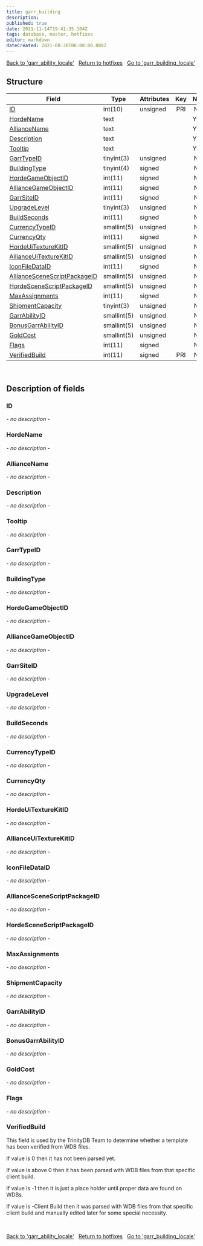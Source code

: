 ```yaml
---
title: garr_building
description: 
published: true
date: 2021-11-14T19:41:35.104Z
tags: database, master, hotfixes
editor: markdown
dateCreated: 2021-08-30T06:00:00.000Z
---
```


<a href="https://dev.trinitycore.info/en/database/master/hotfixes/garr_ability_locale" class="mt-5 v-btn v-btn--depressed v-btn--flat v-btn--outlined theme--light v-size--default darkblue--text text--lighten-3"><span class="v-btn__content"><i aria-hidden="true" class="v-icon notranslate v-icon--left mdi mdi-arrow-left theme--light"></i><span>Back to 'garr_ability_locale'</span></span></a>&nbsp;&nbsp;&nbsp;<a href="https://dev.trinitycore.info/en/database/master/hotfixes/home" class="mt-5 v-btn v-btn--depressed v-btn--flat v-btn--outlined theme--light v-size--default darkblue--text text--lighten-3"><span class="v-btn__content"><i aria-hidden="true" class="v-icon notranslate v-icon--left mdi mdi-home-outline theme--light"></i><span>Return to hotfixes</span></span></a>&nbsp;&nbsp;&nbsp;<a href="https://dev.trinitycore.info/en/database/master/hotfixes/garr_building_locale" class="mt-5 v-btn v-btn--depressed v-btn--flat v-btn--outlined theme--light v-size--default darkblue--text text--lighten-3"><span class="v-btn__content"><span>Go to 'garr_building_locale'</span><i aria-hidden="true" class="v-icon notranslate v-icon--right mdi mdi-arrow-right theme--light"></i></span></a>

## Structure

| Field | Type | Attributes | Key | Null | Default | Extra | Comment |
| --- | --- | --- | :---: | :---: | --- | --- | --- |
| [ID](#id) | int(10) | unsigned | PRI | NO | 0 |  |  |
| [HordeName](#hordename) | text |  |  | YES | NULL |  |  |
| [AllianceName](#alliancename) | text |  |  | YES | NULL |  |  |
| [Description](#description) | text |  |  | YES | NULL |  |  |
| [Tooltip](#tooltip) | text |  |  | YES | NULL |  |  |
| [GarrTypeID](#garrtypeid) | tinyint(3) | unsigned |  | NO | 0 |  |  |
| [BuildingType](#buildingtype) | tinyint(4) | signed |  | NO | 0 |  |  |
| [HordeGameObjectID](#hordegameobjectid) | int(11) | signed |  | NO | 0 |  |  |
| [AllianceGameObjectID](#alliancegameobjectid) | int(11) | signed |  | NO | 0 |  |  |
| [GarrSiteID](#garrsiteid) | int(11) | signed |  | NO | 0 |  |  |
| [UpgradeLevel](#upgradelevel) | tinyint(3) | unsigned |  | NO | 0 |  |  |
| [BuildSeconds](#buildseconds) | int(11) | signed |  | NO | 0 |  |  |
| [CurrencyTypeID](#currencytypeid) | smallint(5) | unsigned |  | NO | 0 |  |  |
| [CurrencyQty](#currencyqty) | int(11) | signed |  | NO | 0 |  |  |
| [HordeUiTextureKitID](#hordeuitexturekitid) | smallint(5) | unsigned |  | NO | 0 |  |  |
| [AllianceUiTextureKitID](#allianceuitexturekitid) | smallint(5) | unsigned |  | NO | 0 |  |  |
| [IconFileDataID](#iconfiledataid) | int(11) | signed |  | NO | 0 |  |  |
| [AllianceSceneScriptPackageID](#alliancescenescriptpackageid) | smallint(5) | unsigned |  | NO | 0 |  |  |
| [HordeSceneScriptPackageID](#hordescenescriptpackageid) | smallint(5) | unsigned |  | NO | 0 |  |  |
| [MaxAssignments](#maxassignments) | int(11) | signed |  | NO | 0 |  |  |
| [ShipmentCapacity](#shipmentcapacity) | tinyint(3) | unsigned |  | NO | 0 |  |  |
| [GarrAbilityID](#garrabilityid) | smallint(5) | unsigned |  | NO | 0 |  |  |
| [BonusGarrAbilityID](#bonusgarrabilityid) | smallint(5) | unsigned |  | NO | 0 |  |  |
| [GoldCost](#goldcost) | smallint(5) | unsigned |  | NO | 0 |  |  |
| [Flags](#flags) | int(11) | signed |  | NO | 0 |  |  |
| [VerifiedBuild](#verifiedbuild) | int(11) | signed | PRI | NO | 0 |  |  |
&nbsp;
## Description of fields

### ID
*- no description -*
&nbsp;

### HordeName
*- no description -*
&nbsp;

### AllianceName
*- no description -*
&nbsp;

### Description
*- no description -*
&nbsp;

### Tooltip
*- no description -*
&nbsp;

### GarrTypeID
*- no description -*
&nbsp;

### BuildingType
*- no description -*
&nbsp;

### HordeGameObjectID
*- no description -*
&nbsp;

### AllianceGameObjectID
*- no description -*
&nbsp;

### GarrSiteID
*- no description -*
&nbsp;

### UpgradeLevel
*- no description -*
&nbsp;

### BuildSeconds
*- no description -*
&nbsp;

### CurrencyTypeID
*- no description -*
&nbsp;

### CurrencyQty
*- no description -*
&nbsp;

### HordeUiTextureKitID
*- no description -*
&nbsp;

### AllianceUiTextureKitID
*- no description -*
&nbsp;

### IconFileDataID
*- no description -*
&nbsp;

### AllianceSceneScriptPackageID
*- no description -*
&nbsp;

### HordeSceneScriptPackageID
*- no description -*
&nbsp;

### MaxAssignments
*- no description -*
&nbsp;

### ShipmentCapacity
*- no description -*
&nbsp;

### GarrAbilityID
*- no description -*
&nbsp;

### BonusGarrAbilityID
*- no description -*
&nbsp;

### GoldCost
*- no description -*
&nbsp;

### Flags
*- no description -*
&nbsp;

### VerifiedBuild
This field is used by the TrinityDB Team to determine whether a template has been verified from WDB files.

If value is 0 then it has not been parsed yet.

If value is above 0 then it has been parsed with WDB files from that specific client build.

If value is -1 then it is just a place holder until proper data are found on WDBs.

If value is -Client Build then it was parsed with WDB files from that specific client build and manually edited later for some special necessity.

&nbsp;

<a href="https://dev.trinitycore.info/en/database/master/hotfixes/garr_ability_locale" class="mt-5 v-btn v-btn--depressed v-btn--flat v-btn--outlined theme--light v-size--default darkblue--text text--lighten-3"><span class="v-btn__content"><i aria-hidden="true" class="v-icon notranslate v-icon--left mdi mdi-arrow-left theme--light"></i><span>Back to 'garr_ability_locale'</span></span></a>&nbsp;&nbsp;&nbsp;<a href="https://dev.trinitycore.info/en/database/master/hotfixes/home" class="mt-5 v-btn v-btn--depressed v-btn--flat v-btn--outlined theme--light v-size--default darkblue--text text--lighten-3"><span class="v-btn__content"><i aria-hidden="true" class="v-icon notranslate v-icon--left mdi mdi-home-outline theme--light"></i><span>Return to hotfixes</span></span></a>&nbsp;&nbsp;&nbsp;<a href="https://dev.trinitycore.info/en/database/master/hotfixes/garr_building_locale" class="mt-5 v-btn v-btn--depressed v-btn--flat v-btn--outlined theme--light v-size--default darkblue--text text--lighten-3"><span class="v-btn__content"><span>Go to 'garr_building_locale'</span><i aria-hidden="true" class="v-icon notranslate v-icon--right mdi mdi-arrow-right theme--light"></i></span></a>


